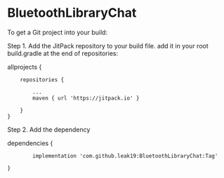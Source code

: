 # BluetoothLibraryChat
To get a Git project into your build:
	
  Step 1. Add the JitPack repository to your build file. add it in your root build.gradle at the end of repositories:


  allprojects {
  
		repositories {
		
			...
			maven { url 'https://jitpack.io' }
		
		}
	}
	
		
  
 Step 2. Add the dependency
 
  dependencies {
  
	        implementation 'com.github.leak19:BluetoothLibraryChat:Tag'
		
	}

